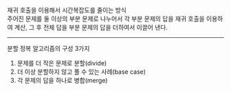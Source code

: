 재귀 호출을 이용해서 시간복잡도를 줄이는 방식
<br>
주어진 문제를 둘 이상의 부분 문제로 나누어서 각 부분 문제의 답을 재귀 호출을 이용하여 계산, 그 후 전체 답을 부분 문제의 답을 더하여서 이끌어 낸다.

<hr>

분할 정복 알고리즘의 구성 3가지

  1. 문제를 더 작은 문제로 분할(divide)
  2. 더 이상 분할하지 않고 풀 수 있는 사례(base case)
  3. 각 문제의 답을 하나로 병합(merge)
